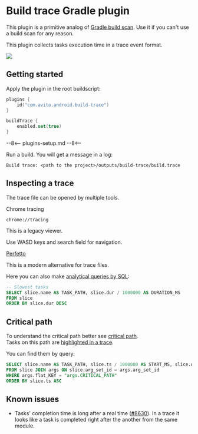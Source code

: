 # Build trace Gradle plugin

This plugin is a primitive analog of [Gradle build scan](https://scans.gradle.com/). 
Use it if you can't use a build scan for any reason.

This plugin collects tasks execution time in a trace event format.

![](https://user-images.githubusercontent.com/1104540/117260848-2b323d80-ae58-11eb-901f-9d2e2fda453f.png)

## Getting started

Apply the plugin in the root buildscript:

```kotlin
plugins {
    id("com.avito.android.build-trace")
}

buildTrace {
    enabled.set(true)
}
```

--8<--
plugins-setup.md
--8<--

Run a build. You will get a message in a log:

```log
Build trace: <path to the project>/outputs/build-trace/build.trace
```

## Inspecting a trace

The trace file can be opened by multiple tools.

Chrome tracing

`chrome://tracing`

This is a legacy viewer.  

Use WASD keys and search field for navigation.  

[Perfetto](https://perfetto.dev/#viewer)

This is a modern alternative for trace files.

Here you can also make [analytical queries by SQL](https://perfetto.dev/docs/analysis/trace-processor):

```sql
-- Slowest tasks
SELECT slice.name AS TASK_PATH, slice.dur / 1000000 AS DURATION_MS
FROM slice
ORDER BY slice.dur DESC
```

## Critical path

To understand the critical path better see [critical path](internal/CriticalPath.md).  
Tasks on this path are [highlighted in a trace](#build-trace-gradle-plugin).  

You can find them by query:

```sql
SELECT slice.name AS TASK_PATH, slice.ts / 1000000 AS START_MS, slice.dur / 1000000 AS DURATION_MS
FROM slice JOIN args ON slice.arg_set_id = args.arg_set_id
WHERE args.flat_KEY = "args.CRITICAL_PATH"
ORDER BY slice.ts ASC
```

## Known issues

- Tasks' completion time is long after a real time ([#8630](https://github.com/gradle/gradle/issues/8630)). 
In a trace it looks like a task is completed right after the another from the same module.
